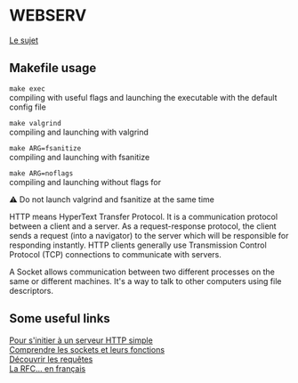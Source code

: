 # WEBSERV
[Le sujet](https://cdn.intra.42.fr/pdf/pdf/24190/en.subject.pdf)  

## Makefile usage

``` make exec ```  
compiling with useful flags and launching the executable with the default config file

``` make valgrind ```  
compiling and launching with valgrind


``` make ARG=fsanitize ```  
compiling and launching with fsanitize

``` make ARG=noflags ```  
compiling and launching without flags for 

⚠️ Do not launch valgrind and fsanitize at the same time


HTTP means HyperText Transfer Protocol. It is a communication protocol between a client and a server. As a request-response protocol, the client sends a request (into a navigator) to the server which will be responsible for responding instantly. HTTP clients generally use Transmission Control Protocol (TCP) connections to communicate with servers.

A Socket allows communication between two different processes on the same or different machines. It's a way to talk to other computers using file descriptors.


## Some useful links
[Pour s'initier à un serveur HTTP simple](https://medium.com/from-the-scratch/http-server-what-do-you-need-to-know-to-build-a-simple-http-server-from-scratch-d1ef8945e4fa)  
[Comprendre les sockets et leurs fonctions](https://broux.developpez.com/articles/c/sockets/)  
[Découvrir les requêtes](https://www.pierre-giraud.com/http-reseau-securite-cours/requete-reponse-session/)  
[La RFC... en français](http://abcdrfc.free.fr/rfc-vf/pdf/rfc2616.pdf) 

